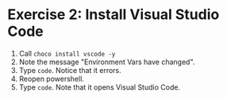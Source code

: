 # Exercise 2: Install Visual Studio Code


1. Call `choco install vscode -y`
2. Note the message "Environment Vars have changed".
3. Type `code`. Notice that it errors.
4. Reopen powershell.
5. Type `code`. Note that it opens Visual Studio Code.